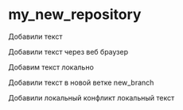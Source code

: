 # my_new_repository

Добавили текст

Добавили текст через веб браузер

Добавим текст локально

Добавили текст в новой ветке new_branch

Добавили локальный конфликт локальный текст


